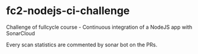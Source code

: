 # fc2-nodejs-ci-challenge

Challenge of fullcycle course - Continuous integration of a NodeJS app with SonarCloud

Every scan statistics are commented by sonar bot on the PRs.
